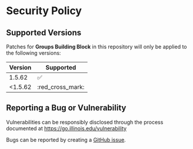# Security Policy

## Supported Versions

Patches for **Groups Building Block** in this repository will only be applied to the following versions:

| Version | Supported          |
| ------- | ------------------ |
| 1.5.62   | :white_check_mark: |
| <1.5.62   | :red_cross_mark: |



## Reporting a Bug or Vulnerability

Vulnerabilities can be responsibly disclosed through the process
 documented at https://go.illinois.edu/vulnerability

Bugs can be reported by creating a [GitHub issue](https://github.com/rokwire/groups-building-block/issues/new?assignees=&labels=bug&template=bug_report.md&title=%5BBUG%5D+).